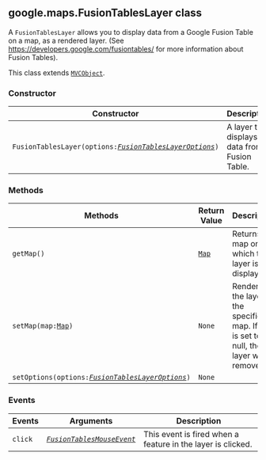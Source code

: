 <h2 id="FusionTablesLayer">
google.maps.FusionTablesLayer
class
</h2><p>A <code>FusionTablesLayer</code> allows you to display data from a Google Fusion Table on a map, as a rendered layer. (See <a href="https://developers.google.com/fusiontables/">https://developers.google.com/fusiontables/</a> for more information about Fusion Tables).</p><p>This class extends
<code><a href="#MVCObject">MVCObject</a></code>.
</p><h3>Constructor</h3><table summary="class FusionTablesLayer - Constructor" width="100%">
<thead>
<tr><th>Constructor</th>
<th>Description</th>
</tr></thead>
<tbody>
<tr>
<td><code>FusionTablesLayer(options:<a href="#FusionTablesLayerOptions"><em>FusionTablesLayerOptions</em></a>)</code></td>
<td>A layer that displays data from a Fusion Table.</td>
</tr>
</tbody>
</table><h3>Methods</h3><table summary="class FusionTablesLayer - Methods" width="100%">
<thead>
<tr><th>Methods</th>
<th>Return Value</th>
<th>Description</th>
</tr></thead>
<tbody>
<tr>
<td><code>getMap()</code></td>
<td><code><a href="#Map">Map</a></code></td>
<td>Returns the map on which this layer is displayed.</td>
</tr>
<tr>
<td><code>setMap(map:<a href="#Map">Map</a>)</code></td>
<td><code>None</code></td>
<td>Renders the layer on the specified map. If map is set to null, the layer will be removed.</td>
</tr>
<tr>
<td><code>setOptions(options:<a href="#FusionTablesLayerOptions"><em>FusionTablesLayerOptions</em></a>)</code></td>
<td><code>None</code></td>
<td></td>
</tr>
</tbody>
</table><h3>Events</h3><table summary="class FusionTablesLayer - Events" width="100%">
<thead>
<tr><th>Events</th>
<th>Arguments</th>
<th>Description</th>
</tr></thead>
<tbody>
<tr>
<td><code>click</code></td>
<td><code><a href="#FusionTablesMouseEvent"><em>FusionTablesMouseEvent</em></a></code></td>
<td>This event is fired when a feature in the layer is clicked.</td>
</tr>
</tbody>
</table>